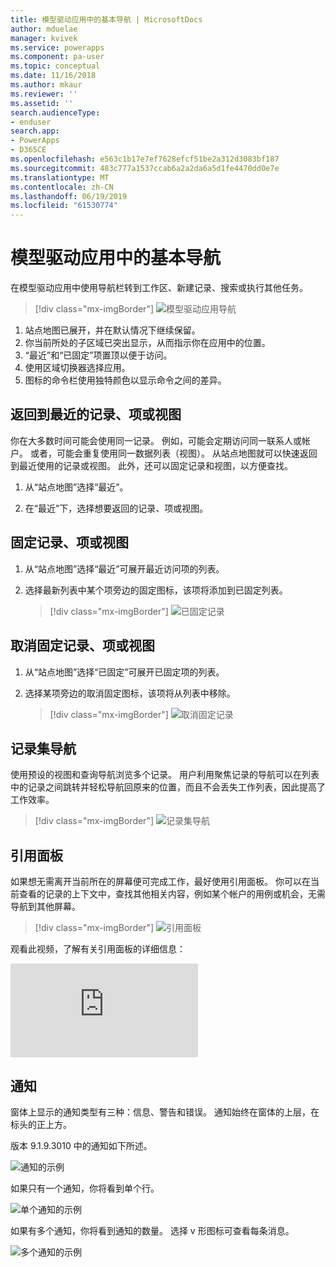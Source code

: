 ```yaml
---
title: 模型驱动应用中的基本导航 | MicrosoftDocs
author: mduelae
manager: kvivek
ms.service: powerapps
ms.component: pa-user
ms.topic: conceptual
ms.date: 11/16/2018
ms.author: mkaur
ms.reviewer: ''
ms.assetid: ''
search.audienceType:
- enduser
search.app:
- PowerApps
- D365CE
ms.openlocfilehash: e563c1b17e7ef7628efcf51be2a312d3083bf187
ms.sourcegitcommit: 483c777a1537ccab6a2a2da6a5d1fe4470dd0e7e
ms.translationtype: MT
ms.contentlocale: zh-CN
ms.lasthandoff: 06/19/2019
ms.locfileid: "61530774"
---
```

#  <a name="basic-navigation-in-a-model-driven-app"></a>模型驱动应用中的基本导航 

在模型驱动应用中使用导航栏转到工作区、新建记录、搜索或执行其他任务。

> [!div class="mx-imgBorder"]
> ![模型驱动应用导航](media/nav.png "Model-driven app nav")

1. 站点地图已展开，并在默认情况下继续保留。
2. 你当前所处的子区域已突出显示，从而指示你在应用中的位置。
3. “最近”和“已固定”项置顶以便于访问。 
4. 使用区域切换器选择应用。
5. 图标的命令栏使用独特颜色以显示命令之间的差异。
  
## <a name="get-back-to-recent-records-items-or-view"></a>返回到最近的记录、项或视图
你在大多数时间可能会使用同一记录。 例如，可能会定期访问同一联系人或帐户。 或者，可能会重复使用同一数据列表（视图）。 从站点地图就可以快速返回到最近使用的记录或视图。 此外，还可以固定记录和视图，以方便查找。 
  
1. 从“站点地图”选择“最近”。
  
2. 在“最近”下，选择想要返回的记录、项或视图。 

## <a name="pin-records-items-or-view"></a>固定记录、项或视图

1. 从“站点地图”选择“最近”可展开最近访问项的列表。
2. 选择最新列表中某个项旁边的固定图标，该项将添加到已固定列表。

   > [!div class="mx-imgBorder"]
   > ![已固定记录](media/pinnedrecords.png "Pinned records")

## <a name="unpin-records-items-or-view"></a>取消固定记录、项或视图

1. 从“站点地图”选择“已固定”可展开已固定项的列表。
2. 选择某项旁边的取消固定图标，该项将从列表中移除。  

   > [!div class="mx-imgBorder"]
   > ![取消固定记录](media/unpinnedrecords.png "Unpin records")

## <a name="record-set-navigation"></a>记录集导航 
使用预设的视图和查询导航浏览多个记录。 用户利用聚焦记录的导航可以在列表中的记录之间跳转并轻松导航回原来的位置，而且不会丢失工作列表，因此提高了工作效率。

> [!div class="mx-imgBorder"]
> ![记录集导航](media/recordset.png "Record set navigation")

## <a name="reference-panel"></a>引用面板
如果想无需离开当前所在的屏幕便可完成工作，最好使用引用面板。 你可以在当前查看的记录的上下文中，查找其他相关内容，例如某个帐户的用例或机会，无需导航到其他屏幕。

> [!div class="mx-imgBorder"]
> ![引用面板](media/reference-panel.png "Reference panel")

 观看此视频，了解有关引用面板的详细信息：

<div class="embeddedvideo"><iframe src="https://www.microsoft.com/en-us/videoplayer/embed/d8224c3f-6e20-4b8e-9d0d-b0f5602c7708" frameborder="0" allowfullscreen=""></iframe></div>

## <a name="notifications"></a>通知 

窗体上显示的通知类型有三种：信息、警告和错误。 通知始终在窗体的上层，在标头的正上方。

版本 9.1.9.3010 中的通知如下所述。

![通知的示例](media/notifications.png "Example of notifications")

如果只有一个通知，你将看到单个行。

![单个通知的示例](media/single_notification.png "Example of single notifications")

如果有多个通知，你将看到通知的数量。 选择 v 形图标可查看每条消息。

![多个通知的示例](media/multiple_notification.png "Example of multiple notifications")



